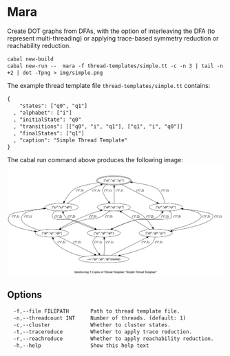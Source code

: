 # Mara 

Create DOT graphs from DFAs, with the option of interleaving the DFA (to represent multi-threading) or applying trace-based symmetry reduction or reachability reduction.

```
cabal new-build
cabal new-run --  mara -f thread-templates/simple.tt -c -n 3 | tail -n +2 | dot -Tpng > img/simple.png
```

The example thread template file `thread-templates/simple.tt` contains:
```
{
    "states": ["q0", "q1"]
  , "alphabet": ["i"]
  , "initialState": "q0"
  , "transitions": [["q0", "i", "q1"], ["q1", "i", "q0"]]
  , "finalStates": ["q1"]
  , "caption": "Simple Thread Template"
}
```

The cabal run command above produces the following image: 
![4-Threaded Simple](img/simple.png)

## Options 
```
  -f,--file FILEPATH       Path to thread template file.
  -n,--threadcount INT     Number of threads. (default: 1)
  -c,--cluster             Whether to cluster states.
  -t,--tracereduce         Whether to apply trace reduction.
  -r,--reachreduce         Whether to apply reachability reduction.
  -h,--help                Show this help text
```
